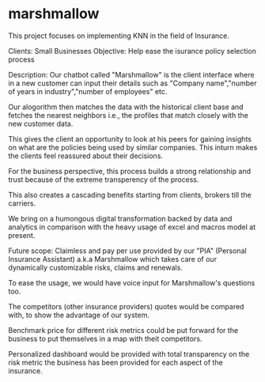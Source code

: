 # marshmallow


This project focuses on implementing KNN in the field of Insurance.

Clients: Small Businesses
Objective: Help ease the isurance policy selection process

Description:  Our chatbot called "Marshmallow" is the client interface where in a new customer can input their details such as 
"Company name","number of years in industry","number of employees" etc.

Our alogorithm then matches the data with the historical client base and fetches the nearest neighbors i.e., the profiles that match
closely with the new customer data. 

This gives the client an opportunity to look at his peers for gaining insights on what are the policies being used by similar 
companies. This inturn makes the clients feel reassured about their decisions.

For the business perspective, this process builds a strong relationship and trust because of the extreme transperency of the process.

This also creates a cascading benefits starting from clients, brokers till the carriers.

We bring on a humongous digital transformation backed by data and analytics in comparison with the heavy usage of excel and macros
model at present.

Future scope:  Claimless and pay per use provided by our "PIA" (Personal Insurance Assistant) a.k.a Marshmallow which takes care
of our dynamically customizable risks, claims and renewals. 

To ease the usage, we would have voice input for Marshmallow's questions too.

The competitors (other insurance providers) quotes would be compared with, to show the advantage of our system.

Benchmark price for different risk metrics could be put forward for the business to put themselves in a map with theit competitors.

Personalized dashboard would be provided with total transparency on the risk metric the business has been provided for each aspect of the
insurance.



